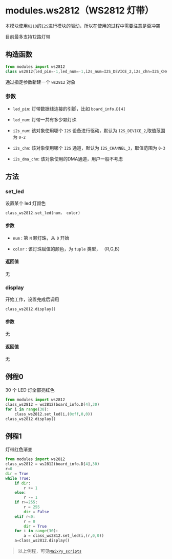 modules.ws2812（WS2812 灯带）
===

本模块使用`K210`的`I2S`进行模块的驱动，所以在使用的过程中需要注意是否冲突
  
目前最多支持12路灯带

## 构造函数

```python
from modules import ws2812
class ws2812(led_pin=-1,led_num=-1,i2s_num=I2S_DEVICE_2,i2s_chn=I2S_CHANNEL_3,i2s_dma_chn=DMAC_CHANNEL1)
```
通过指定参数新建一个 `ws2812` 对象

### 参数

* `led_pin`: 灯带数据线连接的引脚，比如 `board_info.D[4]`

* `led_num`: 灯带一共有多少颗灯珠

* `i2s_num`: 该对象使用哪个 `I2S` 设备进行驱动，默认为 `I2S_DEVICE_2`,取值范围为 `0-2`

* `i2s_chn`: 该对象使用哪个 `I2S` 通道，默认为 `I2S_CHANNEL_3`，取值范围为 `0-3`

* `i2s_dma_chn`: 该对象使用的DMA通道，用户一般不考虑

## 方法


### set_led

设置某个 led 灯颜色

```python
class_ws2812.set_led(num， color)
```

#### 参数

* `num` : 第 `N` 颗灯珠，从 `0` 开始

* `color` : 该灯珠赋值的颜色，为 `tuple` 类型， （R,G,B）

#### 返回值

无

### display

开始工作，设置完成后调用

```python
class_ws2812.display()
```

#### 参数

无

#### 返回值

无

## 例程0

30 个 LED 灯全部亮红色

```python
from modules import ws2812
class_ws2812 = ws2812(board_info.D[4],30)
for i in range(30):
    class_ws2812.set_led(i,(0xff,0,0))
class_ws2812.display()
```

## 例程1

灯带红色渐变

```python
from modules import ws2812
class_ws2812 = ws2812(board_info.D[4],30)
r=0
dir = True
while True:
    if dir:
        r += 1
    else:
        r -= 1
    if r>=255:
        r = 255
        dir = False
    elif r<0:
        r = 0
        dir = True
    for i in range(30):
        a = class_ws2812.set_led(i,(r,0,0))
    a=class_ws2812.display()
```

> 以上例程，可见[`MaixPy_scripts`](https://github.com/sipeed/MaixPy_scripts/tree/master/modules/grove/ws2812)
